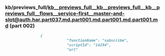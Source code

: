 ### kb/previews_full/kb__previews_full__kb__previews_full__kb__previews_full__flows__service-first__master-and-slot@auth.har.part037.md.part001.md.part001.md.part001.md (part 002)

```md
                {
                            "functionName": "subscribe",
                            "scriptId": "14294",
                            "url"
```

```
